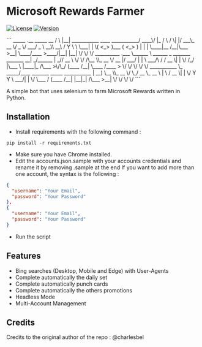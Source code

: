 # Microsoft Rewards Farmer
[![License](https://img.shields.io/badge/license-MIT-green.svg?style=flat)](LICENSE)
[![Version](https://img.shields.io/badge/version-v0.1-blue.svg?style=flat)](#)

<div style="align: center">
 ```
    _____  .__                                 _____  __   
  /     \ |__| ___________  ____  ___________/ ____\/  |_ 
 /  \ /  \|  |/ ___\_  __ \/  _ \/  ___/  _ \   __\\   __\
/    Y    \  \  \___|  | \(  <_> )___ (  <_> )  |   |  |  
\____|__  /__|\___  >__|   \____/____  >____/|__|   |__|  
        \/        \/                 \/                   
__________                                .___            
\______   \ ______  _  _______ _______  __| _/______      
 |       _// __ \ \/ \/ /\__  \\_  __ \/ __ |/  ___/      
 |    |   \  ___/\     /  / __ \|  | \/ /_/ |\___ \       
 |____|_  /\___  >\/\_/  (____  /__|  \____ /____  >      
        \/     \/             \/           \/    \/       
___________                                               
\_   _____/____ _______  _____   ___________              
 |    __) \__  \\_  __ \/     \_/ __ \_  __ \             
 |     \   / __ \|  | \/  Y Y  \  ___/|  | \/             
 \___  /  (____  /__|  |__|_|  /\___  >__|                
     \/        \/            \/     \/                    
 ```
 </div>

A simple bot that uses selenium to farm Microsoft Rewards written in Python.

## Installation
* Install requirements with the following command :
 ```
 pip install -r requirements.txt
 ```
* Make sure you have Chrome installed.
* Edit the accounts.json.sample with your accounts credentials and rename it by removing .sample at the end
If you want to add more than one account, the syntax is the following :
```json
{
  "username": "Your Email",
  "password": "Your Password"
},
{
  "username": "Your Email",
  "password": "Your Password"
}
```
* Run the script
 
## Features
* Bing searches (Desktop, Mobile and Edge) with User-Agents
* Complete automatically the daily set
* Complete automatically punch cards
* Complete automatically the others promotions
* Headless Mode
* Multi-Account Management

## Credits
Credits to the original author of the repo : @charlesbel
